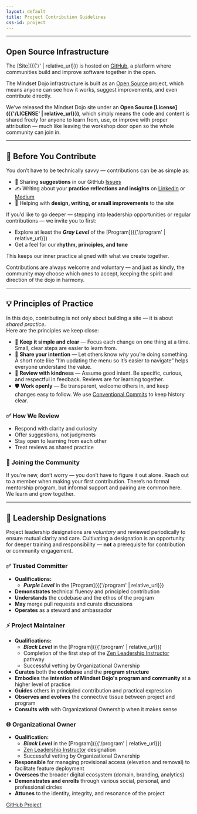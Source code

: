 ```yaml
---
layout: default
title: Project Contribution Guidelines
css-id: project
---
```


---

## Open Source Infrastructure
The [Site]({{'/' | relative_url}}) is hosted on [GitHub](https://github.com/), a platform where communities build and improve software together in the open.

The Mindset Dojo infrastructure is built as an [Open Source](https://opensource.com/resources/what-open-source) project, which means anyone can see how it works, suggest improvements, and even contribute directly.

We’ve released the Mindset Dojo site under an **Open Source [License]({{'/LICENSE' | relative_url}})**, which simply means the code and content is shared freely for anyone to learn from, use, or improve with proper attribution — much like leaving the workshop door open so the whole community can join in.

---

## 🥋 Before You Contribute
  
You don’t have to be technically savvy — contributions can be as simple as:

* 💬 Sharing **suggestions** in our GitHub [Issues](https://github.com/mindset-dojo/mindset-dojo.github.io/issues)  
* ✍️ Writing about your **practice reflections and insights** on [LinkedIn](https://www.linkedin.com/) or [Medium](https://medium.com/)  
* 🧩 Helping with **design, writing, or small improvements** to the site  

If you’d like to go deeper — stepping into leadership opportunities or regular contributions — we invite you to first:

* Explore at least the ***Gray Level*** of the [Program]({{'/program' | relative_url}})  
* Get a feel for our **rhythm, principles, and tone**  

This keeps our inner practice aligned with what we create together.

Contributions are always welcome and voluntary — and just as kindly, the community may choose which ones to accept, keeping the spirit and direction of the dojo in harmony.  

---

## 💡 Principles of Practice

In this dojo, contributing is not only about building a site — it is about *shared practice*.  
Here are the principles we keep close:

* 🎯 **Keep it simple and clear** — Focus each change on one thing at a time. Small, clear steps are easier to learn from.  
* 🧭 **Share your intention** — Let others know *why* you’re doing something. A short note like “I’m updating the menu so it’s easier to navigate” helps everyone understand the value.  
* 🤝 **Review with kindness** — Assume good intent. Be specific, curious, and respectful in feedback. Reviews are for learning together.  
* 🛡️ **Work openly** — Be transparent, welcome others in, and keep changes easy to follow. We use [Conventional Commits](https://www.conventionalcommits.org/en/v1.0.0/) to keep history clear.  

### ✅ How We Review

* Respond with clarity and curiosity  
* Offer suggestions, not judgments  
* Stay open to learning from each other  
* Treat reviews as shared practice  

### 🤝 Joining the Community

If you’re new, don’t worry — you don’t have to figure it out alone. Reach out to a member when making your first contribution. There’s no formal mentorship program, but informal support and pairing are common here. We learn and grow together.  

---

## 🧭 Leadership Designations

Project leadership designations are *voluntary* and reviewed periodically to ensure mutual clarity and care. Cultivating a designation is an opportunity for deeper training and responsibility — **not** a prerequisite for contribution or community engagement.

### ✅ Trusted Committer

* **Qualifications:**
  * ***Purple Level*** in the [Program]({{'/program' | relative_url}})
* **Demonstrates** technical fluency and principled contribution
* **Understands** the codebase and the ethos of the program
* **May** merge pull requests and curate discussions
* **Operates** as a steward and ambassador

### ⚡ Project Maintainer

* **Qualifications:**
  * ***Black Level*** in the [Program]({{'/program' | relative_url}})
  * Completion of the first step of the [Zen Leadership Instructor](https://zenleader.global/programs/coachinstructor/zlinstructor) pathway
  * Successful vetting by Organizational Ownership
* **Curates** both the **codebase** and the **program structure**
* **Embodies** the **intention of Mindset Dojo's program and community** at a higher level of practice
* **Guides** others in principled contribution and practical expression
* **Observes and evolves** the connective tissue between project and program
* **Consults with** with Organizational Ownership when it makes sense

### 🌐 Organizational Owner

* **Qualification:**
  * ***Black Level*** in the [Program]({{'/program' | relative_url}})
  * [Zen Leadership Instructor](https://zenleader.global/programs/coachinstructor/zlinstructor) designation
  * Successful vetting by Organizational Ownership
* **Responsible** for managing provisional access (elevation and removal) to facilitate feature deployment
* **Oversees** the broader digital ecosystem (domain, branding, analytics)
* **Demonstrates and enrolls** through various social, personal, and professional circles
* **Attunes** to the identity, integrity, and resonance of the project

<div class="md-cta-group">
    <a href="https://github.com/mindset-dojo/mindset-dojo.github.io">GitHub Project</a>
</div>
